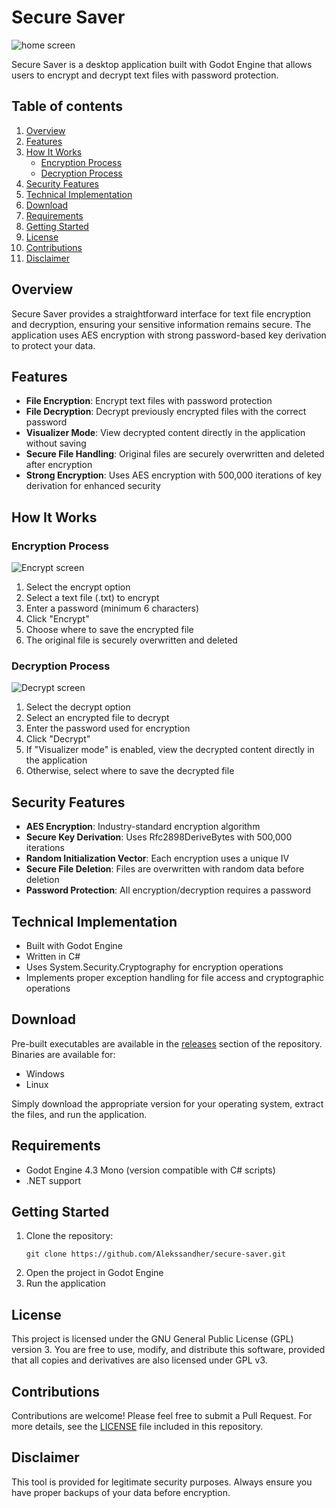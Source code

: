 # Secure Saver
![home screen](https://github.com/user-attachments/assets/06304149-df1c-4b15-bb8f-b6e5f6528ebd)

Secure Saver is a desktop application built with Godot Engine that allows users to encrypt and decrypt text files with password protection.

## Table of contents

1. [Overview](#overview)  
2. [Features](#features)  
3. [How It Works](#how-it-works)  
   - [Encryption Process](#encryption-process)  
   - [Decryption Process](#decryption-process)  
4. [Security Features](#security-features)  
5. [Technical Implementation](#technical-implementation)  
6. [Download](#download)  
7. [Requirements](#requirements)  
8. [Getting Started](#getting-started)  
9. [License](#license)  
10. [Contributions](#contributions)  
11. [Disclaimer](#disclaimer)
    
## Overview

Secure Saver provides a straightforward interface for text file encryption and decryption, ensuring your sensitive information remains secure. The application uses AES encryption with strong password-based key derivation to protect your data.

## Features

- **File Encryption**: Encrypt text files with password protection
- **File Decryption**: Decrypt previously encrypted files with the correct password
- **Visualizer Mode**: View decrypted content directly in the application without saving
- **Secure File Handling**: Original files are securely overwritten and deleted after encryption
- **Strong Encryption**: Uses AES encryption with 500,000 iterations of key derivation for enhanced security

## How It Works

### Encryption Process
![Encrypt screen](https://github.com/user-attachments/assets/39822370-99d5-44c0-8e47-555d780b6898)

1. Select the encrypt option
2. Select a text file (.txt) to encrypt
3. Enter a password (minimum 6 characters)
4. Click "Encrypt"
5. Choose where to save the encrypted file
6. The original file is securely overwritten and deleted

### Decryption Process
![Decrypt screen](https://github.com/user-attachments/assets/9389c369-ca59-4e9b-87a6-4df3fe23fbbd)

1. Select the decrypt option
2. Select an encrypted file to decrypt
3. Enter the password used for encryption
4. Click "Decrypt"
5. If "Visualizer mode" is enabled, view the decrypted content directly in the application
6. Otherwise, select where to save the decrypted file

## Security Features

- **AES Encryption**: Industry-standard encryption algorithm
- **Secure Key Derivation**: Uses Rfc2898DeriveBytes with 500,000 iterations
- **Random Initialization Vector**: Each encryption uses a unique IV
- **Secure File Deletion**: Files are overwritten with random data before deletion
- **Password Protection**: All encryption/decryption requires a password

## Technical Implementation

- Built with Godot Engine
- Written in C#
- Uses System.Security.Cryptography for encryption operations
- Implements proper exception handling for file access and cryptographic operations

## Download

Pre-built executables are available in the [releases](https://github.com/Alekssandher/secure-saver/releases) section of the repository. Binaries are available for:
- Windows
- Linux

Simply download the appropriate version for your operating system, extract the files, and run the application.

## Requirements

- Godot Engine 4.3 Mono (version compatible with C# scripts)
- .NET support

## Getting Started

1. Clone the repository:
   ```
   git clone https://github.com/Alekssandher/secure-saver.git
   ```
2. Open the project in Godot Engine
3. Run the application

## License

This project is licensed under the GNU General Public License (GPL) version 3. You are free to use, modify, and distribute this software, provided that all copies and derivatives are also licensed under GPL v3.

## Contributions

Contributions are welcome! Please feel free to submit a Pull Request.
For more details, see the [LICENSE](https://github.com/Alekssandher/secure-saver/tree/main?tab=GPL-3.0-1-ov-file) file included in this repository.

## Disclaimer

This tool is provided for legitimate security purposes. Always ensure you have proper backups of your data before encryption.
